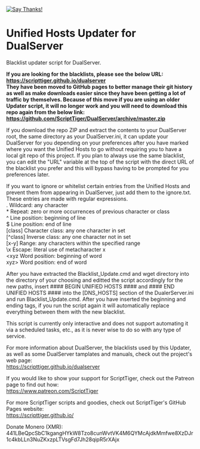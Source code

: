 [![Say Thanks!](https://img.shields.io/badge/Say%20Thanks-!-1EAEDB.svg)](https://saythanks.io/to/ScriptTiger)

# Unified Hosts Updater for DualServer
Blacklist updater script for DualServer.

**If you are looking for the blacklists, please see the below URL:  
https://scripttiger.github.io/dualserver  
They have been moved to GitHub pages to better manage their git history as well as make downloads easier since they have been getting a lot of traffic by themselves. Because of this move if you are using an older Updater script, it will no longer work and you will need to download this repo again from the below link:  
https://github.com/ScriptTiger/DualServer/archive/master.zip**

If you download the repo ZIP and extract the contents to your DualServer root, the same directory as your DualServer.ini, it can update your DualServer for you depending on your preferences after you have marked where you want the Unified Hosts to go without requiring you to have a local git repo of this project. If you plan to always use the same blacklist, you can edit the "URL" variable at the top of the script with the direct URL of the blacklist you prefer and this will bypass having to be prompted for you preferences later.

If you want to ignore or whitelist certain entries from the Unified Hosts and prevent them from appearing in DualServer, just add them to the ignore.txt. These entries are made with regular expressions.  
    .        Wildcard: any character  
    *        Repeat: zero or more occurrences of previous character or class  
    ^        Line position: beginning of line  
    $        Line position: end of line  
    [class]  Character class: any one character in set  
    [^class] Inverse class: any one character not in set  
    [x-y]    Range: any characters within the specified range  
    \x       Escape: literal use of metacharacter x  
    \<xyz    Word position: beginning of word  
    xyz\>    Word position: end of word

After you have extracted the Blacklist_Update.cmd and wget directory into the directory of your choosing and editted the script accordingly for the new paths, insert #### BEGIN UNIFIED HOSTS #### and #### END UNIFIED HOSTS #### into the [DNS_HOSTS] section of the DualerServer.ini and run Blacklist_Update.cmd. After you have inserted the beginning and ending tags, if you run the script again it will automatically replace everything between them with the new blacklist.

This script is currently only interactive and does not support automating it via a scheduled tasks, etc., as it is never wise to do so with any type of service.

For more information about DualServer, the blacklists used by this Updater, as well as some DualServer tamplates and manuals, check out the project's web page:  
https://scripttiger.github.io/dualserver

If you would like to show your support for ScriptTiger, check out the Patreon page to find out how:  
https://www.patreon.com/ScriptTiger

For more ScriptTiger scripts and goodies, check out ScriptTiger's GitHub Pages website:  
https://scripttiger.github.io/

Donate Monero (XMR): 441LBeQpcSbC1kgangHYkW8Tzo8cunWvtVK4M6QYMcAjdkMmfwe8XzDJr1c4kbLLn3NuZKxzpLTVsgFd7Jh28qipR5rXAjx
